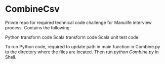 # CombineCsv

Privde repo for required technical code challenge for Manulife interview process. Contains the following:

Python transform code
Scala transform code
Scala unit test code

To run Python code, required to update path in main function in Combine.py to the directory where the files are located.
Then run _python Combine.py_ in Shell.
